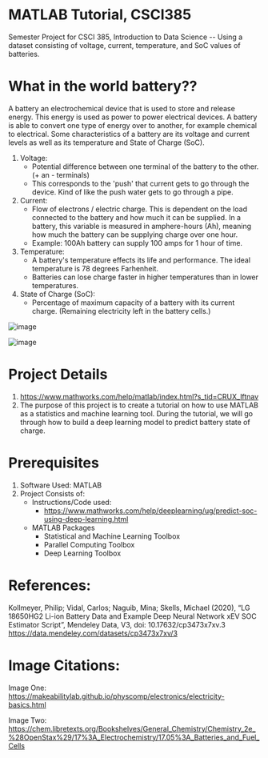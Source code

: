 # MATLAB Tutorial, CSCI385
Semester Project for CSCI 385, Introduction to Data Science -- Using a dataset consisting of voltage, current, temperature, and SoC values of batteries.

# What in the world battery??
A battery an electrochemical device that is used to store and release energy. This energy is used as power to power electrical devices. A battery is able to convert one type of energy over to another, for example chemical to electrical. Some characteristics of a battery are its voltage and current levels as well as its temperature and State of Charge (SoC).

1) Voltage:
   - Potential difference between one terminal of the battery to the other. (+ an - terminals)
   - This corresponds to the 'push' that current gets to go through the device. Kind of like the push water gets to go through a pipe.
3) Current:
   - Flow of electrons / electric charge. This is dependent on the load connected to the battery and how much it can be supplied. In a battery, this variable is measured in amphere-hours (Ah), meaning how much the battery can be supplying charge over one hour.
   - Example: 100Ah battery can supply 100 amps for 1 hour of time.
5) Temperature:
   - A battery's temperature effects its life and performance. The ideal temperature is 78 degrees Farhenheit.
   - Batteries can lose charge faster in higher temperatures than in lower temperatures. 
7) State of Charge (SoC):
   - Percentage of maximum capacity of a battery with its current charge. (Remaining electricity left in the battery cells.)

![image](https://github.com/user-attachments/assets/19a1e5cc-7371-425f-b375-1741df6e8444)

![image](https://github.com/user-attachments/assets/7f845354-0731-4dca-9362-93713d4f7f01)

# Project Details
1) https://www.mathworks.com/help/matlab/index.html?s_tid=CRUX_lftnav  
2) The purpose of this project is to create a tutorial on how to use MATLAB as a statistics and machine learning tool. During the tutorial, we will go through how to build a deep learning model to predict battery state of charge. 

# Prerequisites
1) Software Used: MATLAB
2) Project Consists of:
   - Instructions/Code used:
        * https://www.mathworks.com/help/deeplearning/ug/predict-soc-using-deep-learning.html
   - MATLAB Packages
        * Statistical and Machine Learning Toolbox
        * Parallel Computing Toolbox
        * Deep Learning Toolbox

# References:
Kollmeyer, Philip; Vidal, Carlos; Naguib, Mina; Skells, Michael  (2020), “LG 18650HG2 Li-ion Battery Data and Example Deep Neural Network xEV SOC Estimator Script”, Mendeley Data, V3, doi: 10.17632/cp3473x7xv.3 
https://data.mendeley.com/datasets/cp3473x7xv/3 

# Image Citations:
Image One:
https://makeabilitylab.github.io/physcomp/electronics/electricity-basics.html 

Image Two:
https://chem.libretexts.org/Bookshelves/General_Chemistry/Chemistry_2e_%28OpenStax%29/17%3A_Electrochemistry/17.05%3A_Batteries_and_Fuel_Cells 



